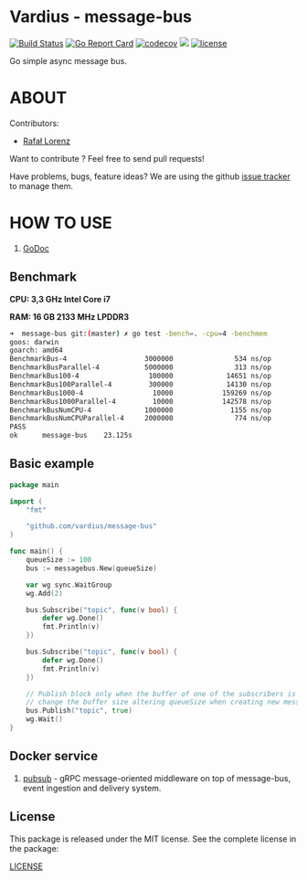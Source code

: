 Vardius - message-bus
================
[![Build Status](https://travis-ci.org/vardius/message-bus.svg?branch=master)](https://travis-ci.org/vardius/message-bus)
[![Go Report Card](https://goreportcard.com/badge/github.com/vardius/message-bus)](https://goreportcard.com/report/github.com/vardius/message-bus)
[![codecov](https://codecov.io/gh/vardius/message-bus/branch/master/graph/badge.svg)](https://codecov.io/gh/vardius/message-bus)
[![](https://godoc.org/github.com/vardius/message-bus?status.svg)](http://godoc.org/github.com/vardius/message-bus)
[![license](https://img.shields.io/github/license/mashape/apistatus.svg)](https://github.com/vardius/message-bus/blob/master/LICENSE.md)

Go simple async message bus.

ABOUT
==================================================
Contributors:

* [Rafał Lorenz](http://rafallorenz.com)

Want to contribute ? Feel free to send pull requests!

Have problems, bugs, feature ideas?
We are using the github [issue tracker](https://github.com/vardius/message-bus/issues) to manage them.

HOW TO USE
==================================================

1. [GoDoc](http://godoc.org/github.com/vardius/message-bus)

## Benchmark
**CPU: 3,3 GHz Intel Core i7**

**RAM: 16 GB 2133 MHz LPDDR3**

```bash
➜  message-bus git:(master) ✗ go test -bench=. -cpu=4 -benchmem
goos: darwin
goarch: amd64
BenchmarkBus-4                   3000000               534 ns/op              56 B/op          3 allocs/op
BenchmarkBusParallel-4           5000000               313 ns/op              48 B/op          2 allocs/op
BenchmarkBus100-4                 100000             14651 ns/op              56 B/op          3 allocs/op
BenchmarkBus100Parallel-4         300000             14130 ns/op              48 B/op          2 allocs/op
BenchmarkBus1000-4                 10000            159269 ns/op              56 B/op          3 allocs/op
BenchmarkBus1000Parallel-4         10000            142578 ns/op              48 B/op          2 allocs/op
BenchmarkBusNumCPU-4             1000000              1155 ns/op              56 B/op          3 allocs/op
BenchmarkBusNumCPUParallel-4     2000000               774 ns/op              48 B/op          2 allocs/op
PASS
ok      message-bus    23.125s
```

## Basic example
```go
package main

import (
    "fmt"

    "github.com/vardius/message-bus"
)

func main() {
    queueSize := 100
    bus := messagebus.New(queueSize)

    var wg sync.WaitGroup
    wg.Add(2)

    bus.Subscribe("topic", func(v bool) {
        defer wg.Done()
        fmt.Println(v)
    })

    bus.Subscribe("topic", func(v bool) {
        defer wg.Done()
        fmt.Println(v)
    })

    // Publish block only when the buffer of one of the subscribers is full.
    // change the buffer size altering queueSize when creating new messagebus
    bus.Publish("topic", true)
    wg.Wait()
}
```

## Docker service

1. [pubsub](https://github.com/vardius/pubsub) - gRPC message-oriented middleware on top of message-bus, event ingestion and delivery system.

License
-------

This package is released under the MIT license. See the complete license in the package:

[LICENSE](LICENSE.md)
